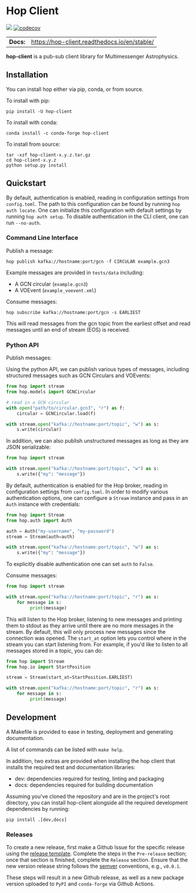 Hop Client
=============

![](https://github.com/scimma/hop-client/workflows/build/badge.svg)
[![codecov](https://codecov.io/gh/scimma/hop-client/branch/master/graph/badge.svg)](https://codecov.io/gh/scimma/hop-client)

|              |        |
| ------------ | ------ |
| **Docs:**    | https://hop-client.readthedocs.io/en/stable/  |

**hop-client** is a pub-sub client library for Multimessenger Astrophysics.

## Installation

You can install hop either via pip, conda, or from source.

To install with pip:

```
pip install -U hop-client
```

To install with conda:

```
conda install -c conda-forge hop-client
```

To install from source:

```
tar -xzf hop-client-x.y.z.tar.gz
cd hop-client-x.y.z
python setup.py install
```

## Quickstart

By default, authentication is enabled, reading in configuration settings
from `config.toml`. The path to this configuration can be found by running
`hop auth locate`. One can initialize this configuration with default
settings by running `hop auth setup`. To disable authentication in the CLI
client, one can run `--no-auth`.

### Command Line Interface

Publish a message:

```
hop publish kafka://hostname:port/gcn -f CIRCULAR example.gcn3
```

Example messages are provided in `tests/data` including:
* A GCN circular (`example.gcn3`)
* A VOEvent (`example_voevent.xml`)


Consume messages:

```
hop subscribe kafka://hostname:port/gcn -s EARLIEST
```

This will read messages from the gcn topic from the earliest offset
and read messages until an end of stream (EOS) is received.

### Python API

Publish messages:

Using the python API, we can publish various types of messages, including
structured messages such as GCN Circulars and VOEvents:

```python
from hop import stream
from hop.models import GCNCircular

# read in a GCN circular
with open("path/to/circular.gcn3", "r") as f:
    circular = GCNCircular.load(f)

with stream.open("kafka://hostname:port/topic", "w") as s:
    s.write(circular)
```

In addition, we can also publish unstructured messages as long as they are
JSON serializable:

```python
from hop import stream

with stream.open("kafka://hostname:port/topic", "w") as s:
    s.write({"my": "message"})
```

By default, authentication is enabled for the Hop broker, reading in configuration
settings from `config.toml`. In order to modify various authentication options, one
can configure a `Stream` instance and pass in an `Auth` instance with credentials:

```python
from hop import Stream
from hop.auth import Auth

auth = Auth("my-username", "my-password")
stream = Stream(auth=auth)

with stream.open("kafka://hostname:port/topic", "w") as s:
    s.write({"my": "message"})
```

To explicitly disable authentication one can set `auth` to `False`.

Consume messages:


```python
from hop import stream

with stream.open("kafka://hostname:port/topic", "r") as s:
    for message in s:
         print(message)
```

This will listen to the Hop broker, listening to new messages and printing them to
stdout as they arrive until there are no more messages in the stream.
By default, this will only process new messages since the connection was opened.
The `start_at` option lets you control where in the stream you can start listening
from. For example, if you'd like to listen to all messages stored in a topic, you can do:

```python
from hop import Stream
from hop.io import StartPosition

stream = Stream(start_at=StartPosition.EARLIEST)

with stream.open("kafka://hostname:port/topic", "r") as s:
    for message in s:
         print(message)
```


## Development

A Makefile is provided to ease in testing, deployment and generating documentation.

A list of commands can be listed with `make help`.

In addition, two extras are provided when installing the hop client that installs
the required test and documentation libraries:

* dev: dependencies required for testing, linting and packaging
* docs: dependencies required for building documentation

Assuming you've cloned the repository and are in the project's root directory, you can
install hop-client alongside all the required development dependencies by running:

```
pip install .[dev,docs]
```

### Releases

To create a new release, first make a Github Issue for the specific release using the [release template]([url](https://github.com/scimma/hop-client/issues/new?assignees=&labels=&template=release-checklist.md&title=Release+version+%3Cversion%3E)). Complete the steps in the `Pre-release` section; once that section is finished, complete the `Release` section. Ensure that the new version release string follows the [semver](https://semver.org/) conventions, e.g., `v0.0.1`.

These steps will result in a new Github release, as well as a new package version uploaded to `PyPI` and `conda-forge` via Github Actions.

